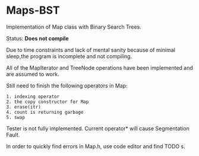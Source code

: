 Maps-BST
========

Implementation of Map class with Binary Search Trees.

Status:
**Does not compile**

Due to time constraints and lack of mental sanity because of minimal sleep,the
program is incomplete and not compiling.

All of the MapIterator and TreeNode operations have been implemented and are
assumed to work.

Still need to finish the following operators in Map:

	1. indexing operator 
	2. the copy constructor for Map 
	3. erase(itr) 
	4. count is returning garbage 
	5. swap 

Tester is not fully implemented. Current operator* will cause Segmentation
Fault.

In order to quickly find errors in Map.h, use code editor and find TODO s. 
